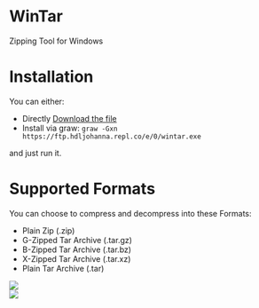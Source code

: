# WinTar
Zipping Tool for Windows

# Installation

You can either:  

  * Directly [Download the file](https://ftp.hdljohanna.repl.co/e/0/wintar.exe)   
  * Install via graw:
    `graw -Gxn https://ftp.hdljohanna.repl.co/e/0/wintar.exe`

and just run it.

# Supported Formats
You can choose to compress and decompress into these Formats:  
  * Plain Zip (.zip)  
  * G-Zipped Tar Archive (.tar.gz)  
  * B-Zipped Tar Archive (.tar.bz)  
  * X-Zipped Tar Archive (.tar.xz)  
  * Plain Tar Archive (.tar)  

![](https://ftp.hdljohanna.repl.co/img/0/wintar-compress.png)  
![](https://ftp.hdljohanna.repl.co/img/0/wintar-decompress.png)  
